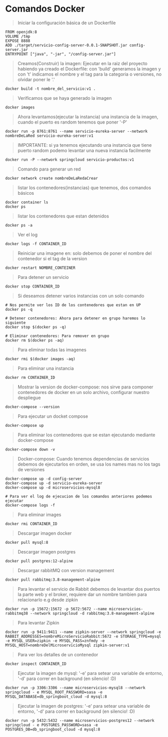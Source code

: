 
# Comandos Docker

> Iniciar la configuración básica de un Dockerfile
``` properties 
FROM openjdk:8
VOLUME /tmp
EXPOSE 8888
ADD ./target/servicio-config-server-0.0.1-SNAPSHOT.jar config-server.jar
ENTRYPOINT ["java", "-jar", "/config-server.jar"]
```

> Creamos(Construir) la imagen: Ejecutar en la raiz del proyecto habiendo ya creado el Dockerfile: con 'build' generamos la imagen y con 't' indicamos el nombre y el tag para la categoria o versiones, no olvidar poner le '.'
```
docker build -t nombre_del_servicio:v1 .
```

> Verificamos que se haya generado la imagen
```
docker images
```

> Ahora levantamos(ejecutar la instancia) una instancia de la imagen, cuando el puerto es random tenemos que poner '-P'
```
docker run -p 8761:8761 --name servicio-eureka-server --network nombreDeLaRed servicio-eureka-server:v1
```

> IMPORTANTE: si ya tenemos ejecutando una instancia que tiene puerto random podemo levantar una nueva instancia facilmente
```
docker run -P --network springcloud servicio-productos:v1
```

> Comando para generar un red 
```
docker network create nombreDeLaRedaCrear
```

> listar los contenedores(instancias) que tenemos, dos comandos básicos
``` shell
docker container ls
docker ps
```
> listar los contenedores que estan detenidos
```
docker ps -a
```

> Ver el log 
```
docker logs -f CONTAINER_ID
```
> Reiniciar una imagene en: solo debemos de poner el nombre del contenedor si el tag de la version
```
docker restart NOMBRE_CONTEINER
```

> Para detener un servicio
```
docker stop CONTAINER_ID
```

> Si deseamos detener varios instancias con un solo comando
``` shell
# Nos permite ver los ID de los contenedores que estan en UP
docker ps -q

# Detener contenedores: Ahora para detener en grupo haremos lo siguiente
docker stop $(docker ps -q)

# Eliminar contenedores: Para remover en grupo
docker rm $(docker ps -aq)
```

> Para eliminar todas las imagenes
```
docker rmi $(docker images -aq)
```

> Para eliminar una instancia 
```
docker rm CONTAINER_ID
```

> Mostrar la version de docker-compose: nos sirve para componer contenedores de docker en un solo archivo, configurar nuestro despliegue
```
docker-compose --version
```

> Para ejecutar un docket compose
```
docker-compose up
```

> Para eliminar los contenedores que se estan ejecutando mediante docker-compose
```
docker-compose down -v
```

> Docker-compose: Cuando tenemos dependencias de servicios debemos de ejecutarlos en orden, se usa los names mas no los tags de versiones
``` shell
docker-compose up -d config-server
docker-compose up -d servicio-eureka-server
docker-compose up -d microservicios-mysql8

# Para ver el log de ejecucion de los comandos anteriores podemos ejecutar
docker-compose logs -f
```

> Para eliminar images
```
docker rmi CONTAINER_ID
```

> Descargar imagen docker
```
docker pull mysql:8
```
> Descargar imagen postgres
```
docker pull postgres:12-alpine
```
> Descargar rabbitMQ con version management
```
docker pull rabbitmq:3.8-management-alpine
```

> Para levantar el servicio de Rabbit debemos de levantar dos puertos la parte web y el broker, requiere dar un nombre tambien para relacionarlo e.g desde zipkin
```
docker run -p 15672:15672 -p 5672:5672 --name microservicios-rabbitmq38 --network springcloud -d rabbitmq:3.8-management-alpine
```

> Para levantar Zipkin
```
docker run -p 9411:9411 --name zipkin-server --network springcloud -e RABBIT_ADDRESSES=nombreMicroServicioRabbit:5672 -e STORAGE_TYPE=mysql -e MYSQL_USER=zipkin -e MYSQL_PASS=znfmdy -e MYSQL_HOST=nombreDelMicroservicioMysql zipkin-server:v1
```
> Para ver los detalles de un contenedor
```
docker inspect CONTAINER_ID
```

> Ejecutar la imagen de mysql: '-e' para setear una variable de entorno, '-d' para correr en background (en silencio! :D)
```
docker run -p 3306:3306 --name microservicios-mysql8 --network springcloud - e MYSQL_ROOT_PASSWORD=sasa -e MYSQL_DATABASE=db_springboot_cloud -d mysql:8
```

> Ejecutar la imagen de postgres: '-e' para setear una variable de entorno, '-d' para correr en background (en silencio! :D)
```
docker run -p 5432:5432 --name microservicios-postgres12 --network springcloud - e POSTGRES_PASSWORD=sasa -e POSTGRES_DB=db_springboot_cloud -d mysql:8
```
